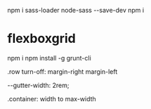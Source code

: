 npm i sass-loader node-sass --save-dev
npm i

# flexboxgrid
npm i
npm install -g grunt-cli

.row turn-off:
margin-right
margin-left

--gutter-width: 2rem;

.container:
width to max-width
